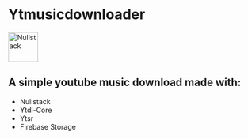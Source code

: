 # Ytmusicdownloader

<img src='https://raw.githubusercontent.com/nullstack/nullstack/master/nullstack.png' height='60' alt='Nullstack' />

## A simple youtube music download made with:

-   Nullstack
-   Ytdl-Core
-   Ytsr
-   Firebase Storage

